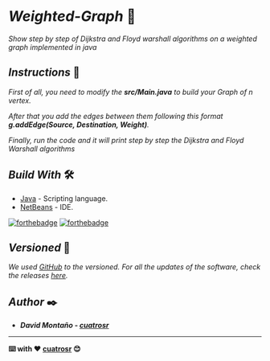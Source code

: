 # <b>_Weighted-Graph_ 🔢 </b>

_Show step by step of Dijkstra and Floyd warshall algorithms on a weighted graph implemented in java_

## <b>_Instructions_</b> 📑

_First of all, you need to modify the <b>src/Main.java</b> to build your Graph of n vertex._<br>

_After that you add the edges between them following this format <b>g.addEdge(Source, Destination, Weight)</b>._<br>

_Finally, run the code and it will print step by step the Dijkstra and Floyd Warshall algorithms_

## <b>_Build With_</b> 🛠️

* [Java](https://www.oracle.com/co/java/technologies/javase/javase-jdk8-downloads.html) - Scripting language.
* [NetBeans](https://netbeans.apache.org/) - IDE.

[![forthebadge](https://forthebadge.com/images/badges/made-with-java.svg)](https://forthebadge.com) [![forthebadge](https://forthebadge.com/images/badges/built-with-love.svg)](https://forthebadge.com)

## <b>_Versioned_</b> 📌

_We used [GitHub](https://github.com/) to the versioned. For all the updates of the software, check the releases [here](https://github.com/cuatrosr/Weighted-Graph)._

## <b>_Author_ ✒️

* _David Montaño - [cuatrosr](https://github.com/cuatrosr)_
  
---
⌨️ with ❤️ [cuatrosr](https://github.com/cuatrosr) 😊<br>

